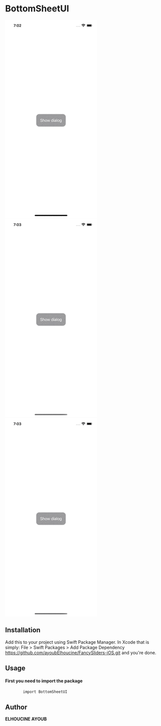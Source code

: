 # BottomSheetUI

![](demo_one.gif)    ![](demo_two.gif) 
![](demo_three.gif)

## Installation
Add this to your project using Swift Package Manager. In Xcode that is simply: File > Swift Packages > Add Package Dependency https://github.com/ayoubElhoucine/FancySliders-iOS.git and you're done.


## Usage
#### First you need to import the package
            import BottomSheetUI


## Author

__ELHOUCINE AYOUB__

